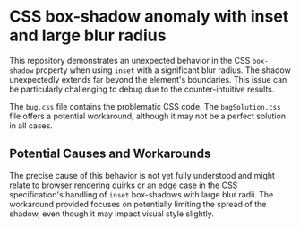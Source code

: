 # CSS box-shadow anomaly with inset and large blur radius

This repository demonstrates an unexpected behavior in the CSS `box-shadow` property when using `inset` with a significant blur radius.  The shadow unexpectedly extends far beyond the element's boundaries. This issue can be particularly challenging to debug due to the counter-intuitive results.

The `bug.css` file contains the problematic CSS code.  The `bugSolution.css` file offers a potential workaround, although it may not be a perfect solution in all cases.

## Potential Causes and Workarounds
The precise cause of this behavior is not yet fully understood and might relate to browser rendering quirks or an edge case in the CSS specification's handling of `inset` box-shadows with large blur radii.  The workaround provided focuses on potentially limiting the spread of the shadow, even though it may impact visual style slightly.